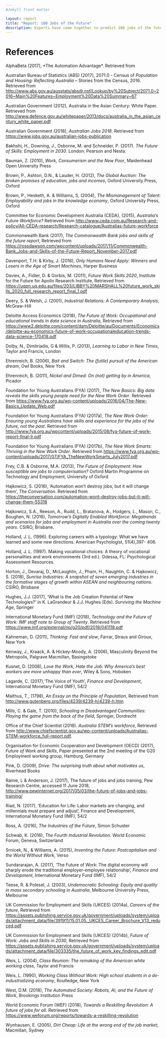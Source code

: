 ```yaml
---
#Jekyll front matter

layout: report
title: "Report: 100 Jobs of the Future"
description: Experts have come together to predict 100 jobs of the future.
---
```

<h1>References</h1>
AlphaBeta (2017), *The Automation Advantage*. Retrieved from <http://www.alphabeta.com/wp-content/uploads/2017/08/The-Automation-Advantage.pdf>

Australian Bureau of Statistics (ABS) (2017), 2071.0 - Census of *Population and Housing: Reflecting Australia* – Stories from the Census, 2016. Retrieved from <http://www.abs.gov.au/ausstats/abs@.nsf/Lookup/by%20Subject/2071.0~2016~Main%20Features~Employment%20Data%20Summary~67>

Australian Government (2012), Australia in the Asian Century: White Paper. Retrieved from <http://www.defence.gov.au/whitepaper/2013/docs/australia_in_the_asian_century_white_paper.pdf>

Australian Government (2018), *Australian Jobs 2018*. Retrieved from <https://www.jobs.gov.au/australian-jobs-publication>

Bakhshi, H., Downing, J., Osborne, M. and Schneider, P. (2017). *The Future of Skills: Employment in 2030*. London: Pearson and Nesta.

Bauman, Z. (2010), *Work, Consumerism and the New Poor*, Maidenhead Open University Press

Brown, P., Ashton, D.N., & Lauder, H. (2012), *The Global Auction: The broken promises of education, jobs and incomes*, Oxford University Press, Oxford

Brown, P., Hesketh, A. & Williams, S, (2004), *The Mismanagement of Talent: Employability and jobs in the knowledge economy*, Oxford University Press, Oxford

Committee for Economic Development Australia (CEDA), (2015), *Australia’s Future Workforce?* Retrieved from <http://www.ceda.com.au/Research-and-policy/All-CEDA-research/Research-catalogue/Australias-future-workforce>

Commonwealth Bank (2017), *The Commonwealth Bank jobs and skills of the future report*, Retrieved from <https://rossdawson.com/wpcontent/uploads/2017/11/Commonwealth-Bank_Jobs-and-Skills-of-the-Future-Report_November-2017.pdf>

Davenport, T.H. & Kirby, J. (2016), *Only Humans Need Apply: Winners and Losers in the Age of Smart Machines*, Harper Business

Davies, A., Fidler, D. & Gorbis, M. (2011), *Future Work Skills 2020*, Institute for the Future for Apollo Research Institute, Retrieved from <https://uqpn.uq.edu.au/files/203/LIBBY%20MARSHALL%20future_work_skills_2020_full_research_report_final_1.pdf>

Deery, S. & Welsh, J. (2001), *Industrial Relations: A Contemporary Analysis*, McGraw-Hill

Deloitte Access Economics (2018), *The Future of Work: Occupational and educational trends in data science in Australia*, Retrieved from <https://www2.deloitte.com/content/dam/Deloitte/au/Documents/Economics/deloitte-au-economics-future-of-work-occupationaleducation-trends-data-science-170418.pdf>

Dolby, N., Dimitriadis, G & Willis, P. (2013), *Learning to Labor in New Times*, Taylor and Francis, London

Ehrenreich, B. (2006), *Bait and Switch: The (futile) pursuit of the American dream*, Owl Books, New York

Ehrenreich, B. (2011), *Nickel and Dimed: On (not) getting by in America*, Picador

Foundation for Young Australians (FYA) (2017), *The New Basics: Big data reveals the skills young people need for the New Work Order*. Retrieved from <https://www.fya.org.au/wp-content/uploads/2016/04/The-New-Basics_Update_Web.pdf>

Foundation for Young Australians (FYA) (2017a), *The New Work Order: Ensuring young Australians have skills and experience for the jobs of the future, not the past*. Retrieved from <http://www.fya.org.au/wpcontent/uploads/2015/08/fya-future-of-work-report-final-lr.pdf>

Foundation for Young Australians (FYA) (2017b), *The New Work Smarts: Thriving in the New Work Order*. Retrieved from <https://www.fya.org.au/wp-content/uploads/2017/07/FYA_TheNewWorkSmarts_July2017.pdf>

Frey, C.B. & Osborne, M.A. (2013), *The Future of Employment: How susceptible are jobs to computerisation?* Oxford Martin Programme on Technology and Employment, University of Oxford

Hajkowicz, S. (2016), ‘Automation won’t destroy jobs, but it will change them’, *The Conversation*. Retrieved from <https://theconversation.com/automation-wont-destroy-jobs-but-it-will-change-them-55318>

Hajkowicz, S.A., Reeson, A., Rudd, L., Bratanova, A., Hodgers, L., Mason, C., Boughen, N. (2016), *Tomorrow’s Digitally Enabled Workforce: Megatrends and scenarios for jobs and employment in Australia over the coming twenty years*. CSIRO, Brisbane.

Holland, J. L. (1996). Exploring careers with a typology: What we have learned and some new directions. American Psychologist, 51(4),397- 406.

Holland, J. L. (1997). Making vocational choices: A theory of vocational personalities and work environments (3rd ed.). Odessa, FL: Psychological Assessment Resources.

Horton, J., Devaraj, D., McLaughlin, J., Pham, H., Naughtin, C. & Hajkowicz, S. (2018), *Sunrise Industries: A snapshot of seven emerging industries in the formative stages of growth within ASEAN and neighbouring nations*. CSIRO, Brisbane

Hughes, J.J. (2017), ‘What Is the Job Creation Potential of New Technologies?’ in K. LaGrandeur & J.J. Hughes (Eds). *Surviving the Machine Age*, Springer

International Monetary Fund (IMF) (2018), *Technology and the Future of Work: IMF staff note to Group of Twenty*. Retrieved from <https://www.imf.org/external/np/g20/pdf/2018/041118.pdf>

Kahneman, D. (2011), *Thinking: Fast and slow*, Farrar, Straus and Giroux, New York

Kenway, J., Kraack, A. & Hickey-Moody, A. (2006), Masculinity Beyond the Metropolis, Palgrave Macmillan, Basingstoke

Kusnet, D. (2008), *Love the Work, Hate the Job: Why America’s best workers are more unhappy than ever*, Wiley & Sons, Hoboken

Lagarde, C. (2017),‘The Voice of Youth’, *Finance and Development*, International Monetary Fund (IMF), 54/2

Malthus, T., (1798), *An Essay on the Principle of Population*, Retrieved from <http://www.gutenberg.org/files/4239/4239-h/4239-h.htm>

Mills, C. & Gale, T. (2010), *Schooling in Disadvantaged Communities: Playing the game from the back of the field*, Springer, Dordrecht

Office of the Chief Scientist (2016). *Australia STEM’s workforce*, Retrieved from <http://www.chiefscientist.gov.au/wp-content/uploads/Australias-STEM-workforce_full-report.pdf>.

Organisation for Economic Cooperation and Development (OECD) (2017), *Future of Work and Skills*, Paper presented at the 2nd meeting of the G20 Employment working group, Hamburg, Germany

Pink, D. (2009), *Drive: The surprising truth about what motivates us*, Riverhead Books

Rainie, L & Anderson, J. (2017), The future of jobs and jobs training, Pew Research Centre, accessed 11 June 2018, <http://www.pewinternet.org/2017/05/03/the-future-of-jobs-and-jobs-training/>

Riad, N. (2017), ‘Education for Life: Labor markets are changing, and millennials must prepare and adjust’, Finance and Development, International Monetary Fund (IMF), 54/2

Ross, A. (2016), *The Industries of the Future*, Simon Schuster

Schwab, K. (2016), *The Fourth Industrial Revolution*. World Economic Forum, Geneva, Switzerland

Srnicek, N., & Williams, A. (2015), *Inventing the Future: Postcapitalism and the World Without Work*, Verso

Sundararajan, A. (2017), ‘The Future of Work: The digital economy will sharply erode the traditional employer-employee relationship’, *Finance and Development*, International Monetary Fund (IMF), 54/2

Teese, R. & Polesel, J. (2003), *Undemocratic Schooling: Equity and quality in mass secondary schooling in Australia*, Melbourne University Press, Melbourne

UK Commission for Employment and Skills (UKCES) (2014a), *Careers of the future*, Retrieved from <https://assets.publishing.service.gov.uk/government/uploads/system/uploads/attachment_data/file/391911/15.01.05._UKCES_Career_Brochure_V13_reduced.pdf>

UK Commission for Employment and Skills (UKCES) (2014b), *Future of Work: Jobs and Skills in 2030*, Retrieved from <https://assets.publishing.service.gov.uk/government/uploads/system/uploads/attachment_data/file/303335/the_future_of_work_key_findings_edit.pdf>

Weis, L. (2004), *Class Reunion: The remaking of the American white working class*, Taylor and Francis

Weis, L. (1990), *Working Class Without Work: High school students in a de-industrializing economy*, Routledge, New York

West, D.M. (2018), *The Automated Society: Robots, AI, and the Future of Work*, Brookings Institution Press

World Economic Forum (WEF) (2018), *Towards a Reskilling Revolution: A future of jobs for all*. Retrieved from <https://www.weforum.org/reports/towards-a-reskilling-revolution>

Wynhausen, E. (2005), *Dirt Cheap: Life at the wrong end of the job market*, Macmillan, Sydney
